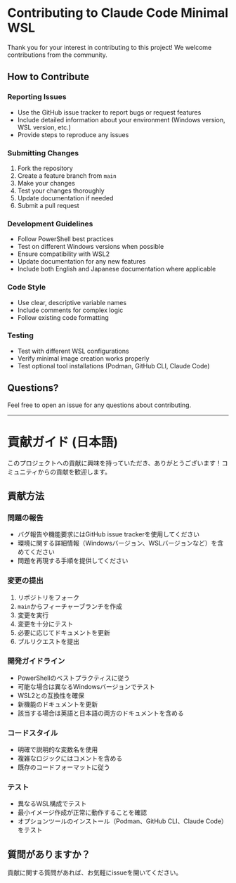 # Contributing to Claude Code Minimal WSL

Thank you for your interest in contributing to this project! We welcome contributions from the community.

## How to Contribute

### Reporting Issues
- Use the GitHub issue tracker to report bugs or request features
- Include detailed information about your environment (Windows version, WSL version, etc.)
- Provide steps to reproduce any issues

### Submitting Changes
1. Fork the repository
2. Create a feature branch from `main`
3. Make your changes
4. Test your changes thoroughly
5. Update documentation if needed
6. Submit a pull request

### Development Guidelines
- Follow PowerShell best practices
- Test on different Windows versions when possible
- Ensure compatibility with WSL2
- Update documentation for any new features
- Include both English and Japanese documentation where applicable

### Code Style
- Use clear, descriptive variable names
- Include comments for complex logic
- Follow existing code formatting

### Testing
- Test with different WSL configurations
- Verify minimal image creation works properly
- Test optional tool installations (Podman, GitHub CLI, Claude Code)

## Questions?

Feel free to open an issue for any questions about contributing.

---

# 貢献ガイド (日本語)

このプロジェクトへの貢献に興味を持っていただき、ありがとうございます！コミュニティからの貢献を歓迎します。

## 貢献方法

### 問題の報告
- バグ報告や機能要求にはGitHub issue trackerを使用してください
- 環境に関する詳細情報（Windowsバージョン、WSLバージョンなど）を含めてください
- 問題を再現する手順を提供してください

### 変更の提出
1. リポジトリをフォーク
2. `main`からフィーチャーブランチを作成
3. 変更を実行
4. 変更を十分にテスト
5. 必要に応じてドキュメントを更新
6. プルリクエストを提出

### 開発ガイドライン
- PowerShellのベストプラクティスに従う
- 可能な場合は異なるWindowsバージョンでテスト
- WSL2との互換性を確保
- 新機能のドキュメントを更新
- 該当する場合は英語と日本語の両方のドキュメントを含める

### コードスタイル
- 明確で説明的な変数名を使用
- 複雑なロジックにはコメントを含める
- 既存のコードフォーマットに従う

### テスト
- 異なるWSL構成でテスト
- 最小イメージ作成が正常に動作することを確認
- オプションツールのインストール（Podman、GitHub CLI、Claude Code）をテスト

## 質問がありますか？

貢献に関する質問があれば、お気軽にissueを開いてください。